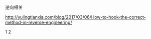 逆向相关

http://yulingtianxia.com/blog/2017/03/06/How-to-hook-the-correct-method-in-reverse-engineering/

1
2